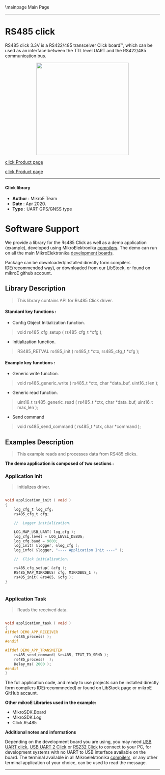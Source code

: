 \mainpage Main Page
 
---
# RS485 click

RS485 click 3.3V is a RS422/485 transceiver Click board™, which can be used as an interface between the TTL level UART and the RS422/485 communication bus.

<p align="center">
  <img src="https://download.mikroe.com/images/click_for_ide/grupe/rs-485-click-group.png" height=300px>
</p>

[click Product page](<https://www.mikroe.com/rs485-33v-click>)

[click Product page](<https://www.mikroe.com/rs485-5v-click>)

---


#### Click library 

- **Author**        : MikroE Team
- **Date**          : Apr 2020.
- **Type**          : UART GPS/GNSS type


# Software Support

We provide a library for the Rs485 Click 
as well as a demo application (example), developed using MikroElektronika 
[compilers](https://shop.mikroe.com/compilers). 
The demo can run on all the main MikroElektronika [development boards](https://shop.mikroe.com/development-boards).

Package can be downloaded/installed directly form compilers IDE(recommended way), or downloaded from our LibStock, or found on mikroE github account. 

## Library Description

> This library contains API for Rs485 Click driver.

#### Standard key functions :

- Config Object Initialization function.
> void rs485_cfg_setup ( rs485_cfg_t *cfg ); 
 
- Initialization function.
> RS485_RETVAL rs485_init ( rs485_t *ctx, rs485_cfg_t *cfg );

#### Example key functions :

- Generic write function.
> void rs485_generic_write ( rs485_t *ctx, char *data_buf, uint16_t len );
 
- Generic read function.
> uint16_t rs485_generic_read ( rs485_t *ctx, char *data_buf, uint16_t max_len );

- Send command
> void rs485_send_command ( rs485_t *ctx, char *command );

## Examples Description

> This example reads and processes data from RS485 clicks.

**The demo application is composed of two sections :**

### Application Init 

> Initializes driver.

```c

void application_init ( void )
{
    log_cfg_t log_cfg;
    rs485_cfg_t cfg;

    //  Logger initialization.

    LOG_MAP_USB_UART( log_cfg );
    log_cfg.level = LOG_LEVEL_DEBUG;
    log_cfg.baud = 9600;
    log_init( &logger, &log_cfg );
    log_info( &logger, "---- Application Init ----" );

    //  Click initialization.

    rs485_cfg_setup( &cfg );
    RS485_MAP_MIKROBUS( cfg, MIKROBUS_1 );
    rs485_init( &rs485, &cfg );
}
  
```

### Application Task

> Reads the received data.

```c

void application_task ( void )
{
#ifdef DEMO_APP_RECEIVER 
    rs485_process( );
#endif 

#ifdef DEMO_APP_TRANSMITER     
    rs485_send_command( &rs485, TEXT_TO_SEND );
    rs485_process(  );
    Delay_ms( 2000 );
#endif   
}

```

The full application code, and ready to use projects can be  installed directly form compilers IDE(recommneded) or found on LibStock page or mikroE GitHub accaunt.

**Other mikroE Libraries used in the example:** 

- MikroSDK.Board
- MikroSDK.Log
- Click.Rs485

**Additional notes and informations**

Depending on the development board you are using, you may need 
[USB UART click](https://shop.mikroe.com/usb-uart-click), 
[USB UART 2 Click](https://shop.mikroe.com/usb-uart-2-click) or 
[RS232 Click](https://shop.mikroe.com/rs232-click) to connect to your PC, for 
development systems with no UART to USB interface available on the board. The 
terminal available in all Mikroelektronika 
[compilers](https://shop.mikroe.com/compilers), or any other terminal application 
of your choice, can be used to read the message.



---
